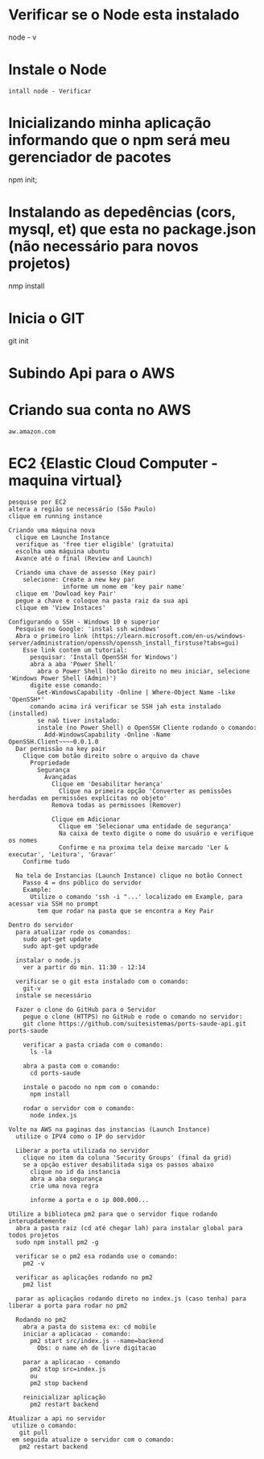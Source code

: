 # Verificar se o Node esta instalado
node - v

  # Instale o Node
    intall node - Verificar

# Inicializando minha aplicação informando que o npm será meu gerenciador de pacotes
npm init;

# Instalando as depedências (cors, mysql, et) que esta no package.json (não necessário para novos projetos)
nmp install

# Inicia o GIT
git init

# Subindo Api para o AWS
  # Criando sua conta no AWS
    aw.amazon.com

  # EC2 {Elastic Cloud Computer - maquina virtual}
    pesquise por EC2
    altera a região se necessário (São Paulo)
    clique em running instance
    
    Criando uma máquina nova
      clique em Launche Instance
      verifique as 'free tier eligible' (gratuita)
      escolha uma máquina ubuntu
      Avance até o final (Review and Launch)
      
      Criando uma chave de assesso (Key pair)
        selecione: Create a new key par
                   informe um nome em 'key pair name' 
      clique em 'Dowload key Pair'
      pegue a chave e coloque na pasta raiz da sua api
      clique em 'View Instaces'

    Configurando o SSH - Windows 10 e superior
      Pesquise no Google: 'instal ssh windows'
      Abra o primeiro link (https://learn.microsoft.com/en-us/windows-server/administration/openssh/openssh_install_firstuse?tabs=gui)
        Esse link contem um tutorial:
          pesquisar: 'Install OpenSSH for Windows')
          abra a aba 'Power Shell'
            abra o Power Shell (botão direito no meu iniciar, selecione 'Windows Power Shell (Admin)')    
          digite esse comando:
            Get-WindowsCapability -Online | Where-Object Name -like 'OpenSSH*'
          comando acima irá verificar se SSH jah esta instalado (installed)
            se naõ tiver instalado:
            instale (no Power Shell) o OpenSSH Cliente rodando o comando:
              Add-WindowsCapability -Online -Name OpenSSH.Client~~~~0.0.1.0
      Dar permissão na key pair
        Clique com botão direito sobre o arquivo da chave
          Propriedade
            Segurança
              Avançadas
                Clique em 'Desabilitar herança'
                  Clique na primeira opção 'Converter as pemissões herdadas em permissões explícitas no objeto'
                Remova todas as permissoes (Remover)
                
                Clique em Adicionar
                  Clique em 'Selecionar uma entidade de segurança'
                  Na caixa de texto digite o nome do usuário e verifique os nomes
                  Confirme e na proxima tela deixe marcado 'Ler & executar', 'Leitura', 'Gravar'
        Confirme tudo

      Na tela de Instancias (Launch Instance) clique no botão Connect
        Passo 4 = dns público do servidor
        Example:
          Utilize o comando 'ssh -i "...' localizado em Example, para acessar via SSH no prompt
            tem que rodar na pasta que se encontra a Key Pair

    Dentro do servidor
      para atualizar rode os comandos:
        sudo apt-get update
        sudo apt-get updgrade

      instalar o node.js
        ver a partir do min. 11:30 - 12:14

      verificar se o git esta instalado com o comando:
        git-v
      instale se necessário

      Fazer o clone do GitHub para o Servidor
        pegue o clone (HTTPS) no GitHub e rode o comando no servidor:
        git clone https://github.com/suitesistemas/ports-saude-api.git ports-saude

        verificar a pasta criada com o comando:
          ls -la
        
        abra a pasta com o comando:
          cd ports-saude
        
        instale o pacodo no npm com o comando:
          npm install

        rodar o servidor com o comando:
          node index.js

    Volte na AWS na paginas das instancias (Launch Instance)
      utilize o IPV4 como o IP do servidor
        
      Liberar a porta utilizada no servidor
        clique no item da coluna 'Security Groups' (final da grid)
        se a opção estiver desabilitada siga os passos abaixo          
          clique no id da instancia
          abra a aba segurança
          crie uma nova regra

          informe a porta e o ip 000.000...
    
    Utilize a biblioteca pm2 para que o servidor fique rodando interupdatemente
      abra a pasta raiz (cd até chegar lah) para instalar global para todos projetos
      sudo npm install pm2 -g

      verificar se o pm2 esa rodando use o comando:
        pm2 -v

      verificar as aplicações rodando no pm2
        pm2 list

      parar as aplicaçãos rodando direto no index.js (caso tenha) para liberar a porta para rodar no pm2

      Rodando no pm2
        abra a pasta do sistema ex: cd mobile 
        iniciar a aplicacao - comando:
          pm2 start src/index.js --name=backend
            Obs: o name eh de livre digitacao
          
        parar a aplicacao - comando
          pm2 stop src=index.js
          ou
          pm2 stop backend

        reinicializar aplicação  
          pm2 restart backend

    Atualizar a api no servidor
     utilize o comando:
       git pull
     em seguida atualize o servidor com o comando:
       pm2 restart backend
    





    
            
          


        

      

          

      

      

          

      

    

  



